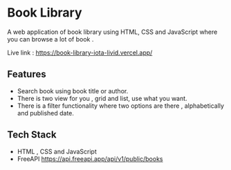 # Book Library

A web application of book library using HTML, CSS and JavaScript where you can browse a lot of book .

Live link : https://book-library-iota-livid.vercel.app/

## Features
* Search book using book title or author.
* There is two view for you , grid and list, use what you want.
* There is a filter functionality where two options are there , alphabetically and published date.

## Tech Stack
* HTML , CSS and JavaScript
* FreeAPI 
    https://api.freeapi.app/api/v1/public/books
